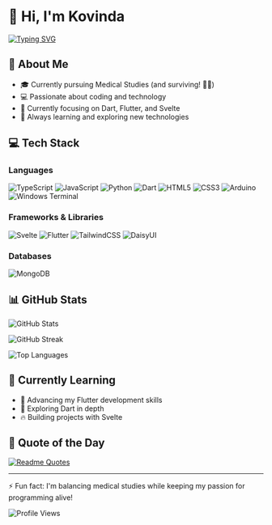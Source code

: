 # 👋 Hi, I'm Kovinda

[![Typing SVG](https://readme-typing-svg.herokuapp.com?font=Fira+Code&pause=1000&random=false&width=435&lines=Full+Stack+Developer;Medical+Student)](https://git.io/typing-svg)

## 🚀 About Me
- 🎓 Currently pursuing Medical Studies (and surviving! 😵‍💫)
- 💻 Passionate about coding and technology
- 🌱 Currently focusing on Dart, Flutter, and Svelte
- 🔭 Always learning and exploring new technologies

## 💻 Tech Stack

### Languages
![TypeScript](https://img.shields.io/badge/typescript-%23007ACC.svg?style=for-the-badge&logo=typescript&logoColor=white)
![JavaScript](https://img.shields.io/badge/javascript-%23323330.svg?style=for-the-badge&logo=javascript&logoColor=%23F7DF1E)
![Python](https://img.shields.io/badge/python-3670A0?style=for-the-badge&logo=python&logoColor=ffdd54)
![Dart](https://img.shields.io/badge/dart-%230175C2.svg?style=for-the-badge&logo=dart&logoColor=white)
![HTML5](https://img.shields.io/badge/html5-%23E34F26.svg?style=for-the-badge&logo=html5&logoColor=white)
![CSS3](https://img.shields.io/badge/css3-%231572B6.svg?style=for-the-badge&logo=css3&logoColor=white)
![Arduino](https://img.shields.io/badge/-Arduino-00979D?style=for-the-badge&logo=Arduino&logoColor=white)
![Windows Terminal](https://img.shields.io/badge/Windows%20Terminal-%234D4D4D.svg?style=for-the-badge&logo=windows-terminal&logoColor=white)

### Frameworks & Libraries
![Svelte](https://img.shields.io/badge/svelte-%23f1413d.svg?style=for-the-badge&logo=svelte&logoColor=white)
![Flutter](https://img.shields.io/badge/Flutter-%2302569B.svg?style=for-the-badge&logo=Flutter&logoColor=white)
![TailwindCSS](https://img.shields.io/badge/tailwindcss-%2338B2AC.svg?style=for-the-badge&logo=tailwind-css&logoColor=white)
![DaisyUI](https://img.shields.io/badge/daisyui-5A0EF8?style=for-the-badge&logo=daisyui&logoColor=white)

### Databases
![MongoDB](https://img.shields.io/badge/MongoDB-%234ea94b.svg?style=for-the-badge&logo=mongodb&logoColor=white)

## 📊 GitHub Stats

![GitHub Stats](https://github-readme-stats.vercel.app/api?username=Kovinda&theme=radical&hide_border=false&include_all_commits=false&count_private=false)

![GitHub Streak](https://github-readme-streak-stats.herokuapp.com/?user=Kovinda&theme=radical&hide_border=false)

![Top Languages](https://github-readme-stats.vercel.app/api/top-langs/?username=Kovinda&theme=radical&hide_border=false&include_all_commits=false&count_private=false&layout=compact)

## 🌱 Currently Learning
- 📱 Advancing my Flutter development skills
- 🎯 Exploring Dart in depth
- 🔥 Building projects with Svelte

## 💭 Quote of the Day
[![Readme Quotes](https://quotes-github-readme.vercel.app/api?type=horizontal&theme=radical)](https://github.com/piyushsuthar/github-readme-quotes)

---
⚡ Fun fact: I'm balancing medical studies while keeping my passion for programming alive! 

![Profile Views](https://komarev.com/ghpvc/?username=Kovinda&color=blueviolet)
